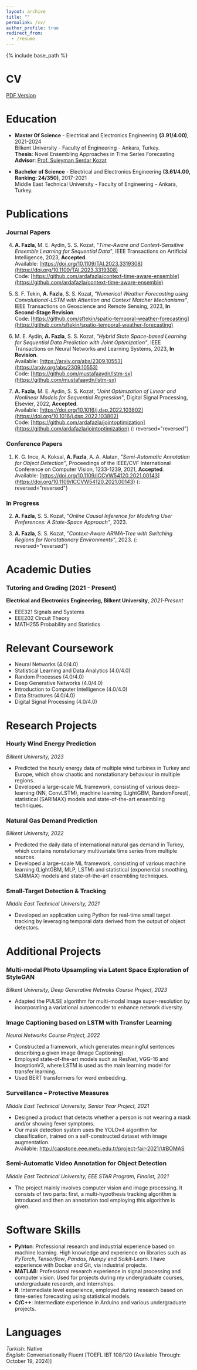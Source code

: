 ```yaml
---
layout: archive
title: ""
permalink: /cv/
author_profile: true
redirect_from:
  - /resume
---
```


{% include base_path %}

CV
======
[PDF Version](http://ardafazla.github.io/files/arda_fazla_cv.pdf)

Education
======
* **Master Of Science** - Electrical and Electronics Engineering **(3.91/4.00)**, 2021-2024  
Bilkent University - Faculty of Engineering - Ankara, Turkey.  
**Thesis**: Novel Ensembling Approaches in Time Series Forecasting  
**Advisor**: [Prof. Suleyman Serdar Kozat](http://kilyos.ee.bilkent.edu.tr/~kozat/)  

* **Bachelor of Science** - Electrical and Electronics Engineering **(3.61/4.00, Ranking: 24/350)**, 2017-2021  
Middle East Technical University - Faculty of Engineering - Ankara, Turkey.

Publications
======

### Journal Papers
4. **A. Fazla**, M. E. Aydin, S. S. Kozat, _"Time-Aware and Context-Sensitive Ensemble Learning for Sequential Data"_, IEEE Transactions on Artificial Intelligence, 2023, **Accepted**.  
   Available: [https://doi.org/10.1109/TAI.2023.3319308](https://doi.org/10.1109/TAI.2023.3319308)  
   Code: [https://github.com/ardafazla/context-time-aware-ensemble](https://github.com/ardafazla/context-time-aware-ensemble)  

3. S. F. Tekin, **A. Fazla**, S. S. Kozat, _"Numerical Weather Forecasting using Convolutional-LSTM with Attention and Context Matcher Mechanisms"_, IEEE Transactions on Geoscience and Remote Sensing, 2023, **In Second-Stage Revision**.  
   Code: [https://github.com/sftekin/spatio-temporal-weather-forecasting](https://github.com/sftekin/spatio-temporal-weather-forecasting)  

2. M. E. Aydin, **A. Fazla**, S. S. Kozat, _"Hybrid State Space-based Learning for Sequential Data Prediction with Joint Optimization"_, IEEE Transactions on Neural Networks and Learning Systems, 2023, **In Revision**.  
   Available: [https://arxiv.org/abs/2309.10553](https://arxiv.org/abs/2309.10553)  
   Code: [https://github.com/mustafaaydn/lstm-sx](https://github.com/mustafaaydn/lstm-sx)  

1. **A. Fazla**, M. E. Aydin, S. S. Kozat, _"Joint Optimization of Linear and Nonlinear Models for Sequential Regression"_, Digital Signal Processing, Elsevier, 2022, **Accepted**.  
   Available: [https://doi.org/10.1016/j.dsp.2022.103802](https://doi.org/10.1016/j.dsp.2022.103802)  
   Code: [https://github.com/ardafazla/jointoptimization](https://github.com/ardafazla/jointoptimization)  {: reversed="reversed"}

### Conference Papers
1. K. G. Ince, A. Koksal, **A. Fazla**, A. A. Alatan, _"Semi-Automatic Annotation for Object Detection"_, Proceedings of the IEEE/CVF International Conference on Computer Vision, 1233-1239, 2021, **Accepted**.  
   Available: [https://doi.org/10.1109/ICCVW54120.2021.00143](https://doi.org/10.1109/ICCVW54120.2021.00143)  {: reversed="reversed"}

### In Progress
2. **A. Fazla**, S. S. Kozat, _"Online Causal Inference for Modeling User Preferences: A State-Space Approach"_, 2023.  

1. **A. Fazla**, S. S. Kozat, _"Context-Aware ARIMA-Tree with Switching Regions for Nonstationary Environments"_, 2023.  {: reversed="reversed"}
  
Academic Duties
======
### Tutoring and Grading (2021 - Present)
**Electrical and Electronics Engineering, Bilkent University**, _2021-Present_  
* EEE321 Signals and Systems  
* EEE202 Circuit Theory  
* MATH255 Probability and Statistics  

Relevant Coursework
======
* Neural Networks (4.0/4.0)  
* Statistical Learning and Data Analytics (4.0/4.0)  
* Random Processes (4.0/4.0)  
* Deep Generative Networks (4.0/4.0)  
* Introduction to Computer Intelligence (4.0/4.0)  
* Data Structures (4.0/4.0)  
* Digital Signal Processing (4.0/4.0)  

Research Projects
======
### Hourly Wind Energy Prediction  
_Bilkent University, 2023_  
* Predicted the hourly energy data of multiple wind turbines in Turkey and Europe, which show chaotic and nonstationary behaviour in multiple regions.  
* Developed a large-scale ML framework, consisting of various deep-learning (NN, ConvLSTM), machine learning (LightGBM, RandomForest), statistical (SARIMAX) models and state-of-the-art ensembling techniques.  

### Natural Gas Demand Prediction  
_Bilkent University, 2022_  
* Predicted the daily data of international natural gas demand in Turkey, which contains nonstationary multivariate time series from multiple sources.  
* Developed a large-scale ML framework, consisting of various machine learning (LightGBM, MLP, LSTM) and statistical (exponential smoothing, SARIMAX) models and state-of-the-art ensembling techniques.  

### Small-Target Detection & Tracking  
_Middle East Technical University, 2021_  
* Developed an application using Python for real-time small target tracking by leveraging temporal data derived from the output of object detectors.  


Additional Projects
======
### Multi-modal Photo Upsampling via Latent Space Exploration of StyleGAN  
_Bilkent University, Deep Generative Netwoks Course Project, 2023_  
* Adapted the PULSE algorithm for multi-modal image super-resolution by incorporating a variational autoencoder to enhance network diversity.  

### Image Captioning based on LSTM with Transfer Learning  
_Neural Networks Course Project, 2022_  
* Constructed a framework, which generates meaningful sentences describing a given image (Image Captioning).  
* Employed state-of-the-art models such as ResNet, VGG-16 and InceptionV3, where LSTM is used as the main learning model for transfer learning.  
* Used BERT transformers for word embedding.  

### Surveillance – Protective Measures  
_Middle East Technical University, Senior Year Project, 2021_  
* Designed a product that detects whether a person is not wearing a mask and/or showing fever symptoms.  
* Our mask detection system uses the YOLOv4 algorithm for classification, trained on a self-constructed dataset with image augmentation.  
Available: http://capstone.eee.metu.edu.tr/project-fair-2021/\#BOMAS
 
### Semi-Automatic Video Annotation for Object Detection  
_Middle East Technical University, EEE STAR Program, Finalist, 2021_  
* The project mainly involves computer vision and image processing. It consists of two parts: first, a multi-hypothesis tracking algorithm is introduced and then an annotation tool employing this algorithm is given.  

Software Skills
======
* **Pyhton**: Professional research and industrial experience based on machine learning. High knowledge and experience on libraries such as _PyTorch_, _Tensorflow_, _Pandas_, _Numpy_ and _Scikit-Learn_. I have experience with Docker and Git, via industrial projects.  
* **MATLAB**: Professional research experience in signal processing and computer vision. Used for projects during my undergraduate courses, undergraduate research, and internships.  
* **R**: Intermediate level experience, employed during research based on time-series forecasting using statistical models.  
* **C/C++**: Intermediate experience in Arduino and various undergraduate projects.  

Languages
======
_Turkish_: Native  
_English_: Conversationally Fluent \[TOEFL IBT 108/120 (Available Through: October 19, 2024)\]